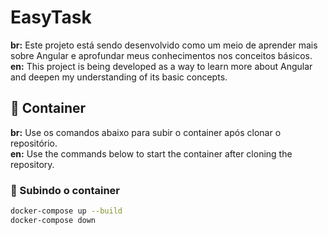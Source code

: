 # EasyTask

**br:** Este projeto está sendo desenvolvido como um meio de aprender mais sobre Angular e aprofundar meus conhecimentos nos conceitos básicos.  
**en:** This project is being developed as a way to learn more about Angular and deepen my understanding of its basic concepts.

## 🐋 Container

**br:** Use os comandos abaixo para subir o container após clonar o repositório.  
**en:** Use the commands below to start the container after cloning the repository.

### 🚀 Subindo o container
```sh
docker-compose up --build
docker-compose down
